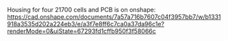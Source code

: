 Housing for four 21700 cells and PCB is on onshape: https://cad.onshape.com/documents/7a57a716b7607c04f3957bb7/w/b1331918a3535d202a224eb3/e/a3f7e8ff6c7ca0a37da96c1e?renderMode=0&uiState=67293fd1cffb950f3f58066c
